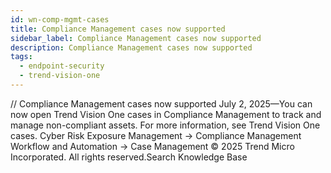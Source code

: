 ```yaml
---
id: wn-comp-mgmt-cases
title: Compliance Management cases now supported
sidebar_label: Compliance Management cases now supported
description: Compliance Management cases now supported
tags:
  - endpoint-security
  - trend-vision-one
---
```


/*<![CDATA[*/ $('#title').html($('meta[name=map-description]').attr('content')); /*]]>*/ Compliance Management cases now supported July 2, 2025—You can now open Trend Vision One cases in Compliance Management to track and manage non-compliant assets. For more information, see Trend Vision One cases. Cyber Risk Exposure Management → Compliance Management Workflow and Automation → Case Management © 2025 Trend Micro Incorporated. All rights reserved.Search Knowledge Base